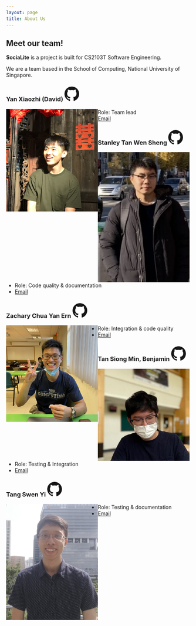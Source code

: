```yaml
---
layout: page
title: About Us
---
```


## Meet our team!

**SociaLite** is a project is built for CS2103T Software Engineering.

We are a team based in the School of Computing, National University of Singapore.

### Yan Xiaozhi (David) [<img src="images/github-icon.png" width="40px">](https://github.com/david-eom)

<img align="left" src="images/david-eom.png" width="250px">



* Role: Team lead
* [Email](mailto:yan_xiaozhi@u.nus.edu)

### Stanley Tan Wen Sheng [<img src="images/github-icon.png" width="40px">](https://github.com/stanley-1)

<img align="left" src="images/stanley-1.png" width="250px">



* Role: Code quality & documentation
* [Email](mailto:stanley.tan@u.nus.edu)

### Zachary Chua Yan Ern [<img src="images/github-icon.png" width="40px">](https://github.com/Zacchua)

<img align="left" src="images/zacchua.png" width="250px">



* Role: Integration & code quality
* [Email](mailto:e0543984@u.nus.edu)

### Tan Siong Min, Benjamin [<img src="images/github-icon.png" width="40px">](https://github.com/bnjmnt4n)

<img align="left" src="images/bnjmnt4n.png" width="250px">



* Role: Testing & Integration
* [Email](mailto:benjamint@u.nus.edu)

### Tang Swen Yi [<img src="images/github-icon.png" width="40px">](https://github.com/EssWhyy)

<img align="left" src="images/esswhyy.png" width="250px">



* Role: Testing & documentation
* [Email](mailto:e0532612@u.nus.edu)
